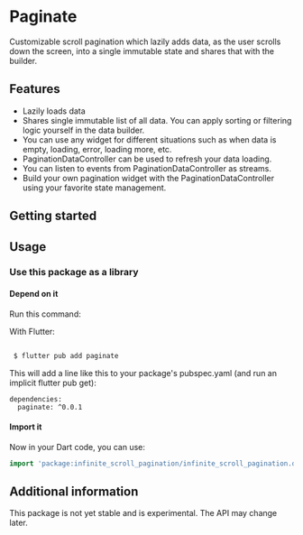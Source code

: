# Paginate

Customizable scroll pagination which lazily adds data, as the user scrolls down the screen, into a single immutable state and shares that with the builder.

## Features

- Lazily loads data
- Shares single immutable list of all data. You can apply sorting or filtering logic yourself in the data builder.
- You can use any widget for different situations such as when data is empty, loading, error, loading more, etc.
- PaginationDataController can be used to refresh your data loading.
- You can listen to events from PaginationDataController as streams.
- Build your own pagination widget with the PaginationDataController using your favorite state management.

## Getting started

## Usage

### Use this package as a library

#### Depend on it

Run this command:

With Flutter:
```sh

 $ flutter pub add paginate
```

This will add a line like this to your package's pubspec.yaml (and run an implicit flutter pub get):

```
dependencies:
  paginate: ^0.0.1
```

#### Import it

Now in your Dart code, you can use:

```dart
import 'package:infinite_scroll_pagination/infinite_scroll_pagination.dart';
```

## Additional information

This package is not yet stable and is experimental. The API may change later.
